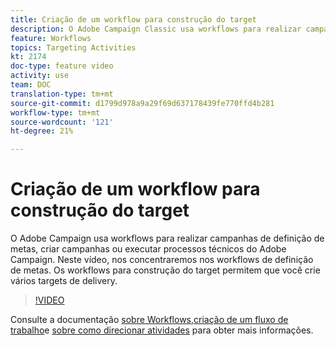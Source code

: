 ```yaml
---
title: Criação de um workflow para construção do target
description: O Adobe Campaign Classic usa workflows para realizar campanhas de definição de metas, criar campanhas ou executar processos técnicos do Adobe Campaign. Neste vídeo, nos concentraremos nos workflows de definição de metas. Os workflows para construção do target permitem que você crie vários targets de delivery.
feature: Workflows
topics: Targeting Activities
kt: 2174
doc-type: feature video
activity: use
team: DOC
translation-type: tm+mt
source-git-commit: d1799d978a9a29f69d637178439fe770ffd4b281
workflow-type: tm+mt
source-wordcount: '121'
ht-degree: 21%

---
```



# Criação de um workflow para construção do target

O Adobe Campaign usa workflows para realizar campanhas de definição de metas, criar campanhas ou executar processos técnicos do Adobe Campaign. Neste vídeo, nos concentraremos nos workflows de definição de metas. Os workflows para construção do target permitem que você crie vários targets de delivery.

>[!VIDEO](https://video.tv.adobe.com/v/25605?quality=12)

Consulte a documentação [sobre Workflows](https://docs.adobe.com/content/help/en/campaign-classic/using/automating-with-workflows/introduction/about-workflows.html),[criação de um fluxo de trabalho](https://helpx.adobe.com/campaign/kt/acc/using/acc-creating-a-workflow-in-a-campaign-video.html)e [sobre como direcionar atividades](https://docs.adobe.com/content/help/en/campaign-classic/using/automating-with-workflows/targeting-activities/about-targeting-activities.html) para obter mais informações.

